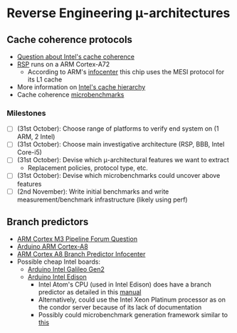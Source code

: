 # Reverse Engineering μ-architectures
## Cache coherence protocols
- [Question about Intel's cache coherence](https://software.intel.com/en-us/forums/intel-moderncode-for-parallel-architectures/topic/777852)
- [RSP](https://www.raspberrypi.org/products/raspberry-pi-4-model-b/specifications/) runs on a ARM Cortex-A72
  - According to ARM's [infocenter](http://infocenter.arm.com/help/index.jsp?topic=/com.arm.doc.100095_0003_06_en/Chunk905102933.html) this chip uses the MESI protocol for its L1 cache
- More information on [Intel's cache hierarchy](https://stackoverflow.com/questions/28891349/how-are-the-modern-intel-cpu-l3-caches-organized)
- Cache coherence [microbenchmarks](https://pdfs.semanticscholar.org/1d32/09cc498254eac8fc1fea0afd8a4d285b0be9.pdf)

### Milestones
- [ ] (31st October): Choose range of platforms to verify end system on (1 ARM, 2 Intel)
- [ ] (31st October): Choose main investigative architecture (RSP, BBB, Intel Core-i5)
- [ ] (31st October): Devise which μ-architectural features we want to extract
  - Replacement policies, protocol type, etc.
- [ ] (31st October): Devise which microbenchmarks could uncover above features
- [ ] (2nd November): Write initial benchmarks and write measurement/benchmark infrastructure (likely using perf)

## Branch predictors
- [ARM Cortex M3 Pipeline Forum Question](https://community.arm.com/developer/ip-products/processors/f/cortex-m-forum/3190/cortex-m3-pipeline-stages-branch-prediction)
- [Arduino ARM Cortex-A8](https://www.arduino.cc/en/Main/ArduinoBoardTre)
- [ARM Cortex A8 Branch Predictor Infocenter](http://infocenter.arm.com/help/index.jsp?topic=/com.arm.doc.ddi0337e/CACDJFCF.html#)
- Possible cheap Intel boards:
  - [Arduino Intel Galileo Gen2](https://www.arduino.cc/en/ArduinoCertified/IntelGalileoGen2)
  - [Arduino Intel Edison](https://www.arduino.cc/en/ArduinoCertified/IntelEdison)
    - Intel Atom's CPU (used in Intel Edison) does have a branch predictor as detailed in this [manual](https://www.intel.com/content/dam/www/public/us/en/documents/manuals/64-ia-32-architectures-optimization-manual.pdf)
    - Alternatively, could use the Intel Xeon Platinum processor as on the condor server because of its lack of documentation
    - Possibly could microbenchmark generation framework similar to [this](https://ieeexplore.ieee.org/abstract/document/7818338/)
